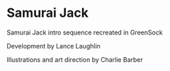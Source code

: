 # Samurai Jack
Samurai Jack intro sequence recreated in GreenSock

Development by Lance Laughlin

Illustrations and art direction by Charlie Barber
